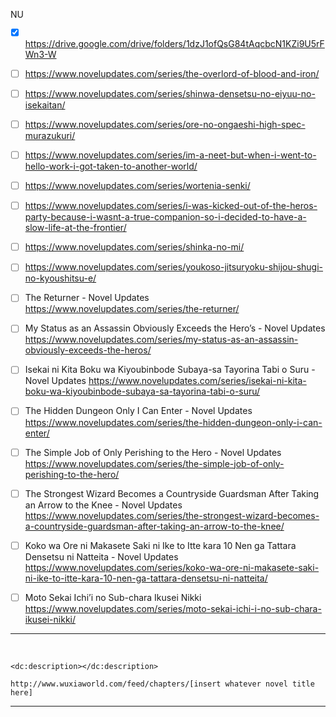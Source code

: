 NU

- [x] https://drive.google.com/drive/folders/1dzJ1ofQsG84tAqcbcN1KZi9U5rFWn3-W

- [ ] https://www.novelupdates.com/series/the-overlord-of-blood-and-iron/

- [ ] https://www.novelupdates.com/series/shinwa-densetsu-no-eiyuu-no-isekaitan/

- [ ] https://www.novelupdates.com/series/ore-no-ongaeshi-high-spec-murazukuri/

- [ ] https://www.novelupdates.com/series/im-a-neet-but-when-i-went-to-hello-work-i-got-taken-to-another-world/

- [ ] https://www.novelupdates.com/series/wortenia-senki/

- [ ] https://www.novelupdates.com/series/i-was-kicked-out-of-the-heros-party-because-i-wasnt-a-true-companion-so-i-decided-to-have-a-slow-life-at-the-frontier/

- [ ] https://www.novelupdates.com/series/shinka-no-mi/

- [ ] https://www.novelupdates.com/series/youkoso-jitsuryoku-shijou-shugi-no-kyoushitsu-e/
- [ ] The Returner - Novel Updates
https://www.novelupdates.com/series/the-returner/

- [ ]  My Status as an Assassin Obviously Exceeds the Hero’s - Novel Updates
https://www.novelupdates.com/series/my-status-as-an-assassin-obviously-exceeds-the-heros/

- [ ] Isekai ni Kita Boku wa Kiyoubinbode Subaya-sa Tayorina Tabi o Suru - Novel Updates
https://www.novelupdates.com/series/isekai-ni-kita-boku-wa-kiyoubinbode-subaya-sa-tayorina-tabi-o-suru/

- [ ] The Hidden Dungeon Only I Can Enter - Novel Updates
https://www.novelupdates.com/series/the-hidden-dungeon-only-i-can-enter/

- [ ] The Simple Job of Only Perishing to the Hero - Novel Updates
https://www.novelupdates.com/series/the-simple-job-of-only-perishing-to-the-hero/

- [ ] The Strongest Wizard Becomes a Countryside Guardsman After Taking an Arrow to the Knee - Novel Updates
https://www.novelupdates.com/series/the-strongest-wizard-becomes-a-countryside-guardsman-after-taking-an-arrow-to-the-knee/

- [ ] Koko wa Ore ni Makasete Saki ni Ike to Itte kara 10 Nen ga Tattara Densetsu ni Natteita - Novel Updates
https://www.novelupdates.com/series/koko-wa-ore-ni-makasete-saki-ni-ike-to-itte-kara-10-nen-ga-tattara-densetsu-ni-natteita/

- [ ] Moto Sekai Ichi’i no Sub-chara Ikusei Nikki
https://www.novelupdates.com/series/moto-sekai-ichi-i-no-sub-chara-ikusei-nikki/

* * *
<br>

``<dc:description></dc:description>``

``http://www.wuxiaworld.com/feed/chapters/[insert whatever novel title here]``

***
<br>

